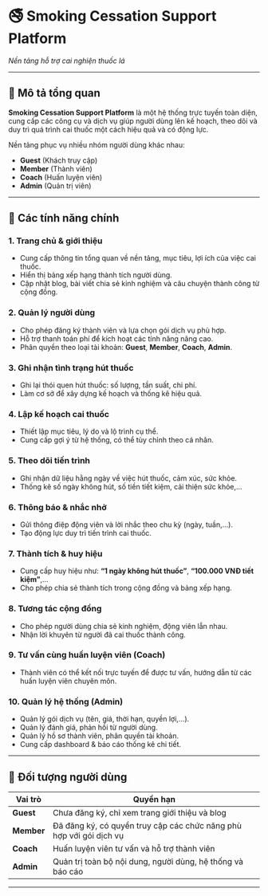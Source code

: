 # 🚭 Smoking Cessation Support Platform  
*Nền tảng hỗ trợ cai nghiện thuốc lá*

---

## 📝 Mô tả tổng quan

**Smoking Cessation Support Platform** là một hệ thống trực tuyến toàn diện, cung cấp các công cụ và dịch vụ giúp người dùng lên kế hoạch, theo dõi và duy trì quá trình cai thuốc một cách hiệu quả và có động lực.

Nền tảng phục vụ nhiều nhóm người dùng khác nhau:
- **Guest** (Khách truy cập)
- **Member** (Thành viên)
- **Coach** (Huấn luyện viên)
- **Admin** (Quản trị viên)

---

## 🌟 Các tính năng chính

### 1. Trang chủ & giới thiệu
- Cung cấp thông tin tổng quan về nền tảng, mục tiêu, lợi ích của việc cai thuốc.
- Hiển thị bảng xếp hạng thành tích người dùng.
- Cập nhật blog, bài viết chia sẻ kinh nghiệm và câu chuyện thành công từ cộng đồng.

### 2. Quản lý người dùng
- Cho phép đăng ký thành viên và lựa chọn gói dịch vụ phù hợp.
- Hỗ trợ thanh toán phí để kích hoạt các tính năng nâng cao.
- Phân quyền theo loại tài khoản: **Guest**, **Member**, **Coach**, **Admin**.

### 3. Ghi nhận tình trạng hút thuốc
- Ghi lại thói quen hút thuốc: số lượng, tần suất, chi phí.
- Làm cơ sở để xây dựng kế hoạch và thống kê hiệu quả.

### 4. Lập kế hoạch cai thuốc
- Thiết lập mục tiêu, lý do và lộ trình cụ thể.
- Cung cấp gợi ý từ hệ thống, có thể tùy chỉnh theo cá nhân.

### 5. Theo dõi tiến trình
- Ghi nhận dữ liệu hằng ngày về việc hút thuốc, cảm xúc, sức khỏe.
- Thống kê số ngày không hút, số tiền tiết kiệm, cải thiện sức khỏe,...

### 6. Thông báo & nhắc nhở
- Gửi thông điệp động viên và lời nhắc theo chu kỳ (ngày, tuần,...).
- Tạo động lực duy trì tiến trình cai thuốc.

### 7. Thành tích & huy hiệu
- Cung cấp huy hiệu như: **“1 ngày không hút thuốc”**, **“100.000 VNĐ tiết kiệm”**,...
- Cho phép chia sẻ thành tích trong cộng đồng và bảng xếp hạng.

### 8. Tương tác cộng đồng
- Cho phép người dùng chia sẻ kinh nghiệm, động viên lẫn nhau.
- Nhận lời khuyên từ người đã cai thuốc thành công.

### 9. Tư vấn cùng huấn luyện viên (Coach)
- Thành viên có thể kết nối trực tuyến để được tư vấn, hướng dẫn từ các huấn luyện viên chuyên môn.

### 10. Quản lý hệ thống (Admin)
- Quản lý gói dịch vụ (tên, giá, thời hạn, quyền lợi,...).
- Quản lý đánh giá, phản hồi từ người dùng.
- Quản lý hồ sơ thành viên, phân quyền tài khoản.
- Cung cấp dashboard & báo cáo thống kê chi tiết.

---

## 👥 Đối tượng người dùng

| Vai trò | Quyền hạn |
|--------|-----------|
| **Guest** | Chưa đăng ký, chỉ xem trang giới thiệu và blog |
| **Member** | Đã đăng ký, có quyền truy cập các chức năng phù hợp với gói dịch vụ |
| **Coach** | Huấn luyện viên tư vấn và hỗ trợ thành viên |
| **Admin** | Quản trị toàn bộ nội dung, người dùng, hệ thống và báo cáo |

---

